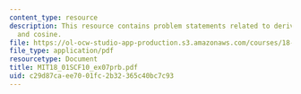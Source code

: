 ```yaml
---
content_type: resource
description: This resource contains problem statements related to derivatives of sine
  and cosine.
file: https://ol-ocw-studio-app-production.s3.amazonaws.com/courses/18-01sc-single-variable-calculus-fall-2010/c29d87caee7001fc2b32365c40bc7c93_MIT18_01SCF10_ex07prb.pdf
file_type: application/pdf
resourcetype: Document
title: MIT18_01SCF10_ex07prb.pdf
uid: c29d87ca-ee70-01fc-2b32-365c40bc7c93
---
```

